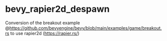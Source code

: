 # bevy_rapier2d_despawn

Conversion of the breakout example @https://github.com/bevyengine/bevy/blob/main/examples/game/breakout.rs to use rapier2d (https://rapier.rs/)
